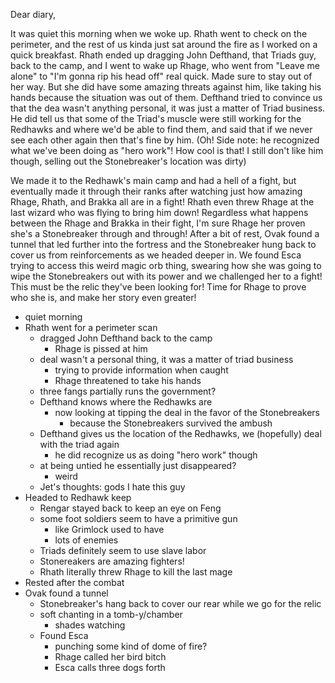 Dear diary,

It was quiet this morning when we woke up. Rhath went to check on the perimeter,
and the rest of us kinda just sat around the fire as I worked on a quick
breakfast. Rhath ended up dragging John Defthand, that Triads guy, back to the
camp, and I went to wake up Rhage, who went from "Leave me alone" to "I'm gonna
rip his head off" real quick. Made sure to stay out of her way. But she did have
some amazing threats against him, like taking his hands because the situation
was out of them. Defthand tried to convince us that the dea wasn't anything
personal, it was just a matter of Triad business. He did tell us that some of
the Triad's muscle were still working for the Redhawks and where we'd be able to
find them, and said that if we never see each other again then that's fine by
him. (Oh! Side note: he recognized what we've been doing as "hero work"! How
cool is that! I still don't like him though, selling out the Stonebreaker's
location was dirty)

We made it to the Redhawk's main camp and had a hell of a fight, but eventually
made it through their ranks after watching just how amazing Rhage, Rhath, and
Brakka all are in a fight! Rhath even threw Rhage at the last wizard who was
flying to bring him down! Regardless what happens between the Rhage and Brakka
in their fight, I'm sure Rhage her proven she's a Stonebreaker through and
through! After a bit of rest, Ovak found a tunnel that led further into the
fortress and the Stonebreaker hung back to cover us from reinforcements as we
headed deeper in. We found Esca trying to access this weird magic orb thing,
swearing how she was going to wipe the Stonebreakers out with its power and we
challenged her to a fight! This must be the relic they've been looking for! Time
for Rhage to prove who she is, and make her story even greater!

- quiet morning
- Rhath went for a perimeter scan
  - dragged John Defthand back to the camp
    - Rhage is pissed at him
  - deal wasn't a personal thing, it was a matter of triad business
    - trying to provide information when caught
    - Rhage threatened to take his hands
  - three fangs partially runs the government?
  - Defthand knows where the Redhawks are
    - now looking at tipping the deal in the favor of the Stonebreakers
      - because the Stonebreakers survived the ambush
  - Defthand gives us the location of the Redhawks, we (hopefully) deal with the
    triad again
    - he did recognize us as doing "hero work" though
  - at being untied he essentially just disappeared?
    - weird
  - Jet's thoughts: gods I hate this guy
- Headed to Redhawk keep
  - Rengar stayed back to keep an eye on Feng
  - some foot soldiers seem to have a primitive gun
    - like Grimlock used to have
    - lots of enemies
  - Triads definitely seem to use slave labor
  - Stonereakers are amazing fighters!
  - Rhath literally threw Rhage to kill the last mage
- Rested after the combat
- Ovak found a tunnel
  - Stonebreaker's hang back to cover our rear while we go for the relic
  - soft chanting in a tomb-y/chamber
    - shades watching
  - Found Esca
    - punching some kind of dome of fire?
    - Rhage called her bird bitch
    - Esca calls three dogs forth
